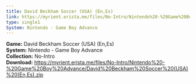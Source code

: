 ```yaml
---
title: David Beckham Soccer (USA) (En,Es)
link: https://myrient.erista.me/files/No-Intro/Nintendo%20-%20Game%20Boy%20Advance/David%20Beckham%20Soccer%20(USA)%20(En,Es).zip
type: single1
System: Nintendo - Game Boy Advance
---
```

<b>Game:</b> David Beckham Soccer (USA) (En,Es)<br>
<b>System:</b> Nintendo - Game Boy Advance<br>
<b>Collection:</b> No-Intro<br>
<b>Download:</b> https://myrient.erista.me/files/No-Intro/Nintendo%20-%20Game%20Boy%20Advance/David%20Beckham%20Soccer%20(USA)%20(En,Es).zip
